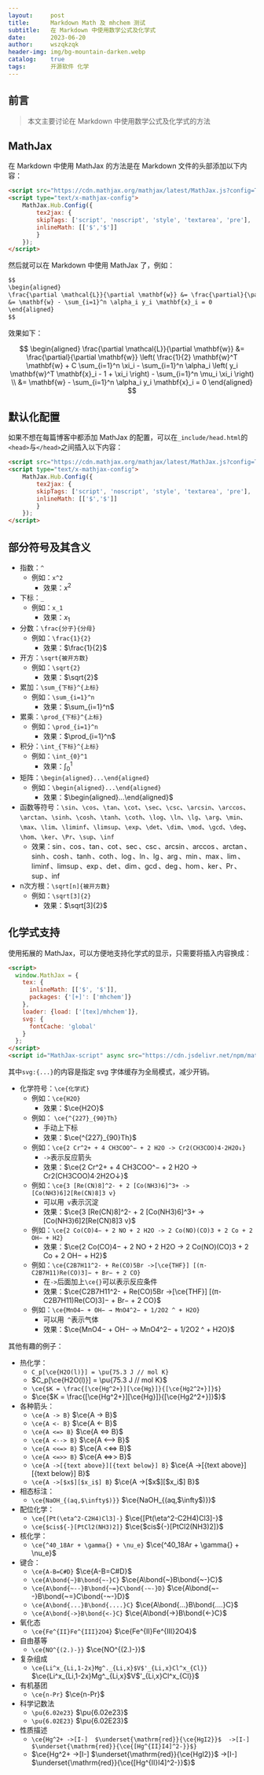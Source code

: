 ```yaml
---
layout:     post
title:      Markdown Math 及 mhchem 测试
subtitle:   在 Markdown 中使用数学公式及化学式
date:       2023-06-20
author:     wszqkzqk
header-img: img/bg-mountain-darken.webp
catalog:    true
tags:       开源软件 化学
---
```


## 前言

> 本文主要讨论在 Markdown 中使用数学公式及化学式的方法

## MathJax

在 Markdown 中使用 MathJax 的方法是在 Markdown 文件的头部添加以下内容：

```markdown
<script src="https://cdn.mathjax.org/mathjax/latest/MathJax.js?config=TeX-AMS-MML_HTMLorMML" type="text/javascript"></script>
<script type="text/x-mathjax-config">
    MathJax.Hub.Config({
        tex2jax: {
        skipTags: ['script', 'noscript', 'style', 'textarea', 'pre'],
        inlineMath: [['$','$']]
        }
    });
</script>
```

然后就可以在 Markdown 中使用 MathJax 了，例如：

```markdown
$$
\begin{aligned}
\frac{\partial \mathcal{L}}{\partial \mathbf{w}} &= \frac{\partial}{\partial \mathbf{w}} \left( \frac{1}{2} \mathbf{w}^T \mathbf{w} + C \sum_{i=1}^n \xi_i - \sum_{i=1}^n \alpha_i \left( y_i \mathbf{w}^T \mathbf{x}_i - 1 + \xi_i \right) - \sum_{i=1}^n \mu_i \xi_i \right) \\
&= \mathbf{w} - \sum_{i=1}^n \alpha_i y_i \mathbf{x}_i = 0
\end{aligned}
$$
```

效果如下：

$$
\begin{aligned}
\frac{\partial \mathcal{L}}{\partial \mathbf{w}} &= \frac{\partial}{\partial \mathbf{w}} \left( \frac{1}{2} \mathbf{w}^T \mathbf{w} + C \sum_{i=1}^n \xi_i - \sum_{i=1}^n \alpha_i \left( y_i \mathbf{w}^T \mathbf{x}_i - 1 + \xi_i \right) - \sum_{i=1}^n \mu_i \xi_i \right) \\
&= \mathbf{w} - \sum_{i=1}^n \alpha_i y_i \mathbf{x}_i = 0
\end{aligned}
$$

## 默认化配置

如果不想在每篇博客中都添加 MathJax 的配置，可以在`_include/head.html`的`<head>`与`</head>`之间插入以下内容：

```html
<script src="https://cdn.mathjax.org/mathjax/latest/MathJax.js?config=TeX-AMS-MML_HTMLorMML" type="text/javascript"></script>
<script type="text/x-mathjax-config">
    MathJax.Hub.Config({
        tex2jax: {
        skipTags: ['script', 'noscript', 'style', 'textarea', 'pre'],
        inlineMath: [['$','$']]
        }
    });
</script>
```

## 部分符号及其含义

* 指数：`^`
  * 例如：`x^2`
    * 效果：$x^2$
* 下标：`_`
  * 例如：`x_1`
    * 效果：$x_1$
* 分数：`\frac{分子}{分母}`
  * 例如：`\frac{1}{2}`
    * 效果：$\frac{1}{2}$
* 开方：`\sqrt{被开方数}`
  * 例如：`\sqrt{2}`
    * 效果：$\sqrt{2}$
* 累加：`\sum_{下标}^{上标}`
  * 例如：`\sum_{i=1}^n`
    * 效果：$\sum_{i=1}^n$
* 累乘：`\prod_{下标}^{上标}`
  * 例如：`\prod_{i=1}^n`
    * 效果：$\prod_{i=1}^n$
* 积分：`\int_{下标}^{上标}`
  * 例如：`\int_{0}^1`
    * 效果：$\int_{0}^1$
* 矩阵：`\begin{aligned}...\end{aligned}`
  * 例如：`\begin{aligned}...\end{aligned}`
    * 效果：$\begin{aligned}...\end{aligned}$
* 函数等符号：`\sin`、`\cos`、`\tan`、`\cot`、`\sec`、`\csc`、`\arcsin`、`\arccos`、`\arctan`、`\sinh`、`\cosh`、`\tanh`、`\coth`、`\log`、`\ln`、`\lg`、`\arg`、`\min`、`\max`、`\lim`、`\liminf`、`\limsup`、`\exp`、`\det`、`\dim`、`\mod`、`\gcd`、`\deg`、`\hom`、`\ker`、`\Pr`、`\sup`、`\inf`
  * 效果：$\sin$、$\cos$、$\tan$、$\cot$、$\sec$、$\csc$、$\arcsin$、$\arccos$、$\arctan$、$\sinh$、$\cosh$、$\tanh$、$\coth$、$\log$、$\ln$、$\lg$、$\arg$、$\min$、$\max$、$\lim$、$\liminf$、$\limsup$、$\exp$、$\det$、$\dim$、$\gcd$、$\deg$、$\hom$、$\ker$、$\Pr$、$\sup$、$\inf$
* n次方根：`\sqrt[n]{被开方数}`
  * 例如：`\sqrt[3]{2}`
    * 效果：$\sqrt[3]{2}$

## 化学式支持

使用拓展的 MathJax，可以方便地支持化学式的显示，只需要将插入内容换成：

```html
<script>
  window.MathJax = {
    tex: {
      inlineMath: [['$', '$']],
      packages: {'[+]': ['mhchem']}
    },
    loader: {load: ['[tex]/mhchem']},
    svg: {
      fontCache: 'global'
    }
  };
</script>
<script id="MathJax-script" async src="https://cdn.jsdelivr.net/npm/mathjax@3/es5/tex-mml-chtml.js"></script>
```

其中`svg:{...}`的内容是指定 svg 字体缓存为全局模式，减少开销。

* 化学符号：`\ce{化学式}`
  * 例如：`\ce{H2O}`
    * 效果：$\ce{H2O}$
  * 例如： `\ce{^{227}_{90}Th}`
    * 手动上下标
    * 效果：$\ce{^{227}_{90}Th}$
  * 例如：`\ce{2 Cr^2+ + 4 CH3COO^− + 2 H2O -> Cr2(CH3COO)4·2H2O↓}`
    * `->`表示反应箭头
    * 效果：$\ce{2 Cr^2+ + 4 CH3COO^− + 2 H2O -> Cr2(CH3COO)4·2H2O↓}$
  * 例如：`\ce{3 [Re(CN)8]^2- + 2 [Co(NH3)6]^3+ -> [Co(NH3)6]2[Re(CN)8]3 v}`
    * 可以用` v`表示沉淀
    * 效果：$\ce{3 [Re(CN)8]^2- + 2 [Co(NH3)6]^3+ -> [Co(NH3)6]2[Re(CN)8]3 v}$
  * 例如：`\ce{2 Co(CO)4− + 2 NO + 2 H2O -> 2 Co(NO)(CO)3 + 2 Co + 2 OH− + H2}`
    * 效果：$\ce{2 Co(CO)4− + 2 NO + 2 H2O -> 2 Co(NO)(CO)3 + 2 Co + 2 OH− + H2}$
  * 例如：`\ce{C2B7H11^2- + Re(CO)5Br ->[\ce{THF}] [(π-C2B7H11)Re(CO)3]− + Br− + 2 CO}`
    * 在`->`后面加上`\ce{}`可以表示反应条件
    * 效果：$\ce{C2B7H11^2- + Re(CO)5Br ->[\ce{THF}] [(π-C2B7H11)Re(CO)3]− + Br− + 2 CO}$
  * 例如：`\ce{MnO4− + OH− → MnO4^2− + 1/2O2 ^ + H2O}`
    * 可以用` ^`表示气体
    * 效果：$\ce{MnO4− + OH− → MnO4^2− + 1/2O2 ^ + H2O}$

其他有趣的例子：
* 热化学：
  * `C_p[\ce{H2O(l)}] = \pu{75.3 J // mol K}`
  * $C_p[\ce{H2O(l)}] = \pu{75.3 J // mol K}$
  * `\ce{$K = \frac{[\ce{Hg^2+}][\ce{Hg}]}{[\ce{Hg2^2+}]}$}`
  * $\ce{$K = \frac{[\ce{Hg^2+}][\ce{Hg}]}{[\ce{Hg2^2+}]}$}$
* 各种箭头：
  * `\ce{A -> B}` $\ce{A -> B}$
  * `\ce{A <- B}` $\ce{A <- B}$
  * `\ce{A <=> B}` $\ce{A <=> B}$
  * `\ce{A <--> B}` $\ce{A <--> B}$
  * `\ce{A <<=> B}` $\ce{A <<=> B}$
  * `\ce{A <=>> B}` $\ce{A <=>> B}$
  * `\ce{A ->[{text above}][{text below}] B}` $\ce{A ->[{text above}][{text below}] B}$
  * `\ce{A ->[$x$][$x_i$] B}` $\ce{A ->[$x$][$x_i$] B}$
* 相态标注：
  * `\ce{NaOH_{(aq,$\infty$)}}` $\ce{NaOH_{(aq,$\infty$)}}$
* 配位化学：
  * `\ce{[Pt(\eta^2-C2H4)Cl3]-}` $\ce{[Pt(\eta^2-C2H4)Cl3]-}$
  * `\ce{$cis${-}[PtCl2(NH3)2]}` $\ce{$cis${-}[PtCl2(NH3)2]}$
* 核化学：
  * `\ce{^40_18Ar + \gamma{} + \nu_e}` $\ce{^40_18Ar + \gamma{} + \nu_e}$
* 键合：
  * `\ce{A-B=C#D}` $\ce{A-B=C#D}$
  * `\ce{A\bond{~}B\bond{~-}C}` $\ce{A\bond{~}B\bond{~-}C}$
  * `\ce{A\bond{~--}B\bond{~=}C\bond{-~-}D}` $\ce{A\bond{~--}B\bond{~=}C\bond{-~-}D}$
  * `\ce{A\bond{...}B\bond{....}C}` $\ce{A\bond{...}B\bond{....}C}$
  * `\ce{A\bond{->}B\bond{<-}C}` $\ce{A\bond{->}B\bond{<-}C}$
* 氧化态
  * `\ce{Fe^{II}Fe^{III}2O4}` $\ce{Fe^{II}Fe^{III}2O4}$
* 自由基等
  * `\ce{NO^{(2.)-}}` $\ce{NO^{(2.)-}}$
* 复杂组成
  * `\ce{Li^x_{Li,1-2x}Mg^._{Li,x}$V$'_{Li,x}Cl^x_{Cl}}` $\ce{Li^x_{Li,1-2x}Mg^._{Li,x}$V$'_{Li,x}Cl^x_{Cl}}$
* 有机基团
  * `\ce{n-Pr}` $\ce{n-Pr}$
* 科学记数法
  * `\pu{6.02e23}` $\pu{6.02e23}$
  * `\pu{6.02E23}` $\pu{6.02E23}$
* 性质描述
  * `\ce{Hg^2+ ->[I-]  $\underset{\mathrm{red}}{\ce{HgI2}}$  ->[I-]  $\underset{\mathrm{red}}{\ce{[Hg^{II}I4]^2-}}$}`
  * $\ce{Hg^2+ ->[I-]  $\underset{\mathrm{red}}{\ce{HgI2}}$  ->[I-]  $\underset{\mathrm{red}}{\ce{[Hg^{II}I4]^2-}}$}$
